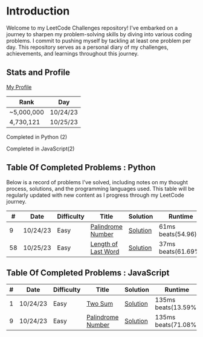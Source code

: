 # Introduction

Welcome to my LeetCode Challenges repository! I've embarked on a journey to sharpen my problem-solving skills by diving into various coding problems. I commit to pushing myself by tackling at least one problem per day. This repository serves as a personal diary of my challenges, achievements, and learnings throughout this journey.

## Stats and Profile

[My Profile](https://leetcode.com/michae1/)

| Rank       | Day      |
| ---------- | -------- |
| ~5,000,000 | 10/24/23 |
| 4,730,121  | 10/25/23 |

Completed in Python (2)

Completed in JavaScript(2)

## Table Of Completed Problems : Python

Below is a record of problems I've solved, including notes on my thought process, solutions, and the programming languages used. This table will be regularly updated with new content as I progress through my LeetCode journey.

| #   | Date     | Difficulty | Title                                                                                 | Solution                                          | Runtime            | Memory                 |
| --- | -------- | ---------- | ------------------------------------------------------------------------------------- | ------------------------------------------------- | ------------------ | ---------------------- |
| 9   | 10/24/23 | Easy       | [Palindrome Number](https://leetcode.com/problems/palindrome-number/description/)     | [Solution](./0-100-python/palindrome_number.py)   | 61ms beats(54.96)  | 16.14 MB beats(80.57%) |
| 58  | 10/25/23 | Easy       | [Length of Last Word](https://leetcode.com/problems/length-of-last-word/description/) | [Solution](./0-100-python/length_of_last_word.py) | 37ms beats(61.69%) | 16.3 MB beats(29.92%)  |

## Table Of Completed Problems : JavaScript

| #   | Date     | Difficulty | Title                                                                             | Solution                                   | Runtime             | Memory                 |
| --- | -------- | ---------- | --------------------------------------------------------------------------------- | ------------------------------------------ | ------------------- | ---------------------- |
| 1   | 10/24/23 | Easy       | [Two Sum](https://leetcode.com/problems/two-sum/description/)                     | [Solution](./0-100-js/twoSum.js)           | 135ms beats(13.59%) | 42.3 MB beats(64.67%)  |
| 9   | 10/24/23 | Easy       | [Palindrome Number](https://leetcode.com/problems/palindrome-number/description/) | [Solution](./0-100-js/palindromeNumber.js) | 135ms beats(71.08%) | 50.98 MB beats(59.52%) |
